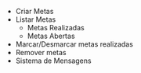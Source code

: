 - Criar Metas
- Listar Metas
  - Metas Realizadas
  - Metas Abertas
- Marcar/Desmarcar metas realizadas
- Remover metas
- Sistema de Mensagens